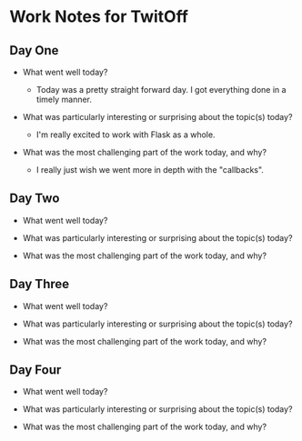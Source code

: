 # Work Notes for TwitOff

## Day One

- What went well today?
  - Today was a pretty straight forward day. I got everything done in a timely manner.

- What was particularly interesting or surprising about the topic(s) today?
  - I'm really excited to work with Flask as a whole.

- What was the most challenging part of the work today, and why?
  - I really just wish we went more in depth with the "callbacks".

## Day Two

- What went well today?

- What was particularly interesting or surprising about the topic(s) today?

- What was the most challenging part of the work today, and why?

## Day Three

- What went well today?

- What was particularly interesting or surprising about the topic(s) today?

- What was the most challenging part of the work today, and why?

## Day Four

- What went well today?

- What was particularly interesting or surprising about the topic(s) today?

- What was the most challenging part of the work today, and why?